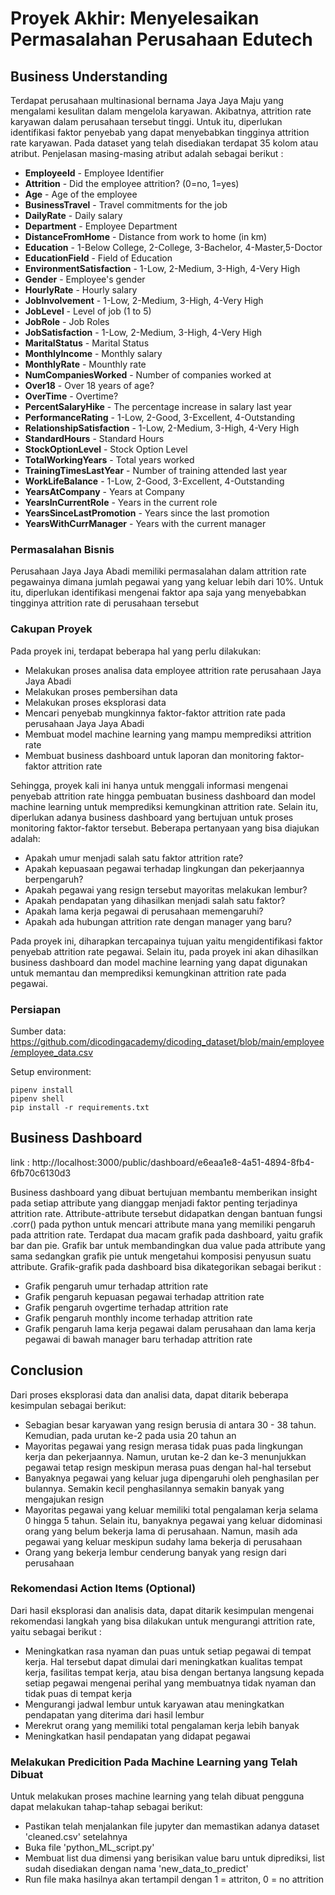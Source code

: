# Proyek Akhir: Menyelesaikan Permasalahan Perusahaan Edutech

## Business Understanding

Terdapat perusahaan multinasional bernama Jaya Jaya Maju yang mengalami kesulitan dalam mengelola karyawan. Akibatnya, attrition rate karyawan dalam perusahaan tersebut tinggi. Untuk itu, diperlukan identifikasi faktor penyebab yang dapat menyebabkan tingginya attrition rate karyawan. Pada dataset yang telah disediakan terdapat 35 kolom atau atribut. Penjelasan masing-masing atribut adalah sebagai berikut :

* **EmployeeId** - Employee Identifier
* **Attrition** - Did the employee attrition? (0=no, 1=yes)
* **Age** - Age of the employee
* **BusinessTravel** - Travel commitments for the job
* **DailyRate** - Daily salary
* **Department** - Employee Department
* **DistanceFromHome** - Distance from work to home (in km)
* **Education** - 1-Below College, 2-College, 3-Bachelor, 4-Master,5-Doctor
* **EducationField** - Field of Education
* **EnvironmentSatisfaction** - 1-Low, 2-Medium, 3-High, 4-Very High
* **Gender** - Employee's gender
* **HourlyRate** - Hourly salary
* **JobInvolvement** - 1-Low, 2-Medium, 3-High, 4-Very High
* **JobLevel** - Level of job (1 to 5)
* **JobRole** - Job Roles
* **JobSatisfaction** - 1-Low, 2-Medium, 3-High, 4-Very High
* **MaritalStatus** - Marital Status
* **MonthlyIncome** - Monthly salary
* **MonthlyRate** - Mounthly rate
* **NumCompaniesWorked** - Number of companies worked at
* **Over18** - Over 18 years of age?
* **OverTime** - Overtime?
* **PercentSalaryHike** - The percentage increase in salary last year
* **PerformanceRating** - 1-Low, 2-Good, 3-Excellent, 4-Outstanding
* **RelationshipSatisfaction** - 1-Low, 2-Medium, 3-High, 4-Very High
* **StandardHours** - Standard Hours
* **StockOptionLevel** - Stock Option Level
* **TotalWorkingYears** - Total years worked
* **TrainingTimesLastYear** - Number of training attended last year
* **WorkLifeBalance** - 1-Low, 2-Good, 3-Excellent, 4-Outstanding
* **YearsAtCompany** - Years at Company
* **YearsInCurrentRole** - Years in the current role
* **YearsSinceLastPromotion** - Years since the last promotion
* **YearsWithCurrManager** - Years with the current manager

### Permasalahan Bisnis

Perusahaan Jaya Jaya Abadi memiliki permasalahan dalam attrition rate pegawainya dimana jumlah pegawai yang yang keluar lebih dari 10%. Untuk itu, diperlukan identifikasi mengenai faktor apa saja yang menyebabkan tingginya attrition rate di perusahaan tersebut

### Cakupan Proyek

Pada proyek ini, terdapat beberapa hal yang perlu dilakukan:
* Melakukan proses analisa data employee attrition rate perusahaan Jaya Jaya Abadi
* Melakukan proses pembersihan data
* Melakukan proses eksplorasi data
* Mencari penyebab mungkinnya faktor-faktor attrition rate pada perusahaan Jaya Jaya Abadi
* Membuat model machine learning yang mampu memprediksi attrition rate
* Membuat business dashboard untuk laporan dan monitoring faktor-faktor attrition rate

Sehingga, proyek kali ini hanya untuk menggali informasi mengenai penyebab attrition rate hingga pembuatan business dashboard dan model machine learning untuk memprediksi kemungkinan attrition rate. Selain itu, diperlukan adanya business dashboard yang bertujuan untuk proses monitoring faktor-faktor tersebut. Beberapa pertanyaan yang bisa diajukan adalah:
* Apakah umur menjadi salah satu faktor attrition rate?
* Apakah kepuasaan pegawai terhadap lingkungan dan pekerjaannya berpengaruh?
* Apakah pegawai yang resign tersebut mayoritas melakukan lembur?
* Apakah pendapatan yang dihasilkan menjadi salah satu faktor?
* Apakah lama kerja pegawai di perusahaan memengaruhi?
* Apakah ada hubungan attrition rate dengan manager yang baru?   

Pada proyek ini, diharapkan tercapainya tujuan yaitu mengidentifikasi faktor penyebab attrition rate pegawai. Selain itu, pada proyek ini akan dihasilkan business dashboard dan model machine learning yang dapat digunakan untuk memantau dan memprediksi kemungkinan attrition rate pada pegawai.

### Persiapan

Sumber data: https://github.com/dicodingacademy/dicoding_dataset/blob/main/employee/employee_data.csv

Setup environment:

```
pipenv install
pipenv shell
pip install -r requirements.txt

```

## Business Dashboard

link  : http://localhost:3000/public/dashboard/e6eaa1e8-4a51-4894-8fb4-6fb70c6130d3

Business dashboard yang dibuat bertujuan membantu memberikan insight pada setiap attribute yang dianggap menjadi faktor penting terjadinya attrition rate. Attribute-attribute tersebut didapatkan dengan bantuan fungsi .corr() pada python untuk mencari attribute mana yang memiliki pengaruh pada attrition rate. Terdapat dua macam grafik pada dashboard, yaitu grafik bar dan pie. Grafik bar untuk membandingkan dua value pada attribute yang sama sedangkan grafik pie untuk mengetahui komposisi penyusun suatu attribute. Grafik-grafik pada dashboard bisa dikategorikan sebagai berikut :
* Grafik pengaruh umur terhadap attrition rate
* Grafik pengaruh kepuasan pegawai terhadap attrition rate
* Grafik pengaruh ovgertime terhadap attrition rate
* Grafik pengaruh monthly income terhadap attrition rate
* Grafik pengaruh lama kerja pegawai dalam perusahaan dan lama kerja pegawai di bawah manager baru terhadap attrition rate

## Conclusion

Dari proses eksplorasi data dan analisi data, dapat ditarik beberapa kesimpulan sebagai berikut:
* Sebagian besar karyawan yang resign berusia di antara 30 - 38 tahun. Kemudian, pada urutan ke-2 pada usia 20 tahun an
* Mayoritas pegawai yang resign merasa tidak puas pada lingkungan kerja dan pekerjaannya. Namun, urutan ke-2 dan ke-3 menunjukkan pegawai tetap resign meskipun merasa puas dengan hal-hal tersebut
* Banyaknya pegawai yang keluar juga dipengaruhi oleh penghasilan per bulannya. Semakin kecil penghasilannya semakin banyak yang mengajukan resign
* Mayoritas pegawai yang keluar memiliki total pengalaman kerja selama 0 hingga 5 tahun. Selain itu, banyaknya pegawai yang keluar didominasi orang yang belum bekerja lama di perusahaan. Namun, masih ada pegawai yang keluar meskipun sudahy lama bekerja di perusahaan
* Orang yang bekerja lembur cenderung banyak yang resign dari perusahaan

### Rekomendasi Action Items (Optional)

Dari hasil eksplorasi dan analisis data, dapat ditarik kesimpulan mengenai rekomendasi langkah yang bisa dilakukan untuk mengurangi attrition rate, yaitu sebagai berikut :

- Meningkatkan rasa nyaman dan puas untuk setiap pegawai di tempat kerja. Hal tersebut dapat dimulai dari meningkatkan kualitas tempat kerja, fasilitas tempat kerja, atau bisa dengan bertanya langsung kepada setiap pegawai mengenai perihal yang membuatnya tidak nyaman dan tidak puas di tempat kerja 
- Mengurangi jadwal lembur untuk karyawan atau meningkatkan pendapatan yang diterima dari hasil lembur
- Merekrut orang yang memiliki total pengalaman kerja lebih banyak
- Meningkatkan hasil pendapatan yang didapat pegawai

### Melakukan Predicition Pada Machine Learning yang Telah Dibuat

Untuk melakukan proses machine learning yang telah dibuat pengguna dapat melakukan tahap-tahap sebagai berikut:
- Pastikan telah menjalankan file jupyter dan memastikan adanya dataset 'cleaned.csv' setelahnya
- Buka file 'python_ML_script.py'
- Membuat list dua dimensi yang berisikan value baru untuk diprediksi, list sudah disediakan dengan nama 'new_data_to_predict'
- Run file maka hasilnya akan tertampil dengan 1 = attriton, 0 = no attrition
